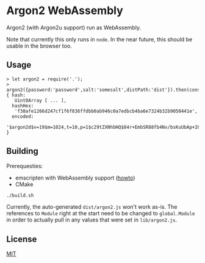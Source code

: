 # Argon2 WebAssembly

Argon2 (with Argon2u support) run as WebAssembly.

Note that currently this only runs in `node`. In the near future, this should be usable in the browser too.

## Usage

```
> let argon2 = require('.');
> argon2({password:'password',salt:'somesalt',distPath:'dist'}).then(console.log);
{ hash:
   Uint8Array [ ... ],
  hashHex:
   'f38afe1266d247cf1f6f836ffdbb0ab946c0a7edbcb4ba6e7324b32b9050441e',
  encoded:
   '$argon2d$v=19$m=1024,t=10,p=1$c29tZXNhbHQ$84r+EmbSR88fb4Nv/bsKuUbAp+28tLpucySzK5BQRB4' }
```

## Building

Prerequesties:
- emscripten with WebAssembly support ([howto](http://webassembly.org/getting-started/developers-guide/))
- CMake

```bash
./build.sh
```

Currently, the auto-generated `dist/argon2.js` won't work as-is. The references to `Module` right at the start need to be changed to `global.Module` in order to actually pull in any values that were set in `lib/argon2.js`.

## License

[MIT](https://opensource.org/licenses/MIT)
